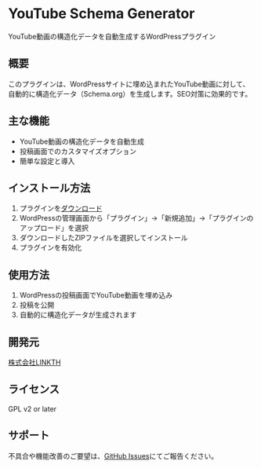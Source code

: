 # YouTube Schema Generator

YouTube動画の構造化データを自動生成するWordPressプラグイン

## 概要

このプラグインは、WordPressサイトに埋め込まれたYouTube動画に対して、自動的に構造化データ（Schema.org）を生成します。SEO対策に効果的です。

## 主な機能

- YouTube動画の構造化データを自動生成
- 投稿画面でのカスタマイズオプション
- 簡単な設定と導入

## インストール方法

1. プラグインを[ダウンロード](https://github.com/neoparad/youtube-schema-generator/archive/refs/heads/master.zip)
2. WordPressの管理画面から「プラグイン」→「新規追加」→「プラグインのアップロード」を選択
3. ダウンロードしたZIPファイルを選択してインストール
4. プラグインを有効化

## 使用方法

1. WordPressの投稿画面でYouTube動画を埋め込み
2. 投稿を公開
3. 自動的に構造化データが生成されます

## 開発元

[株式会社LINKTH](https://link-th.co.jp/)

## ライセンス

GPL v2 or later

## サポート

不具合や機能改善のご要望は、[GitHub Issues](https://github.com/neoparad/youtube-schema-generator/issues)にてご報告ください。
